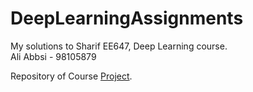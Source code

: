 # DeepLearningAssignments
My solutions to Sharif EE647, Deep Learning course.  
Ali Abbsi - 98105879

Repository of Course [Project](https://github.com/a80-abbasi/DeepLearning_Project).
